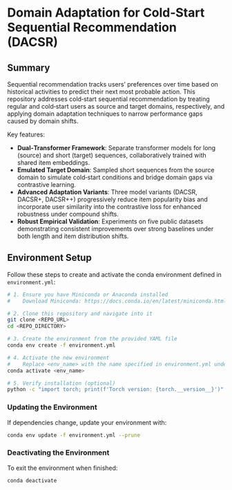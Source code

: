 # Domain Adaptation for Cold‑Start Sequential Recommendation (DACSR)

## Summary

Sequential recommendation tracks users’ preferences over time based on historical activities to predict their next most probable action. This repository addresses cold‑start sequential recommendation by treating regular and cold‑start users as source and target domains, respectively, and applying domain adaptation techniques to narrow performance gaps caused by domain shifts.

Key features:
- **Dual‑Transformer Framework**: Separate transformer models for long (source) and short (target) sequences, collaboratively trained with shared item embeddings.
- **Emulated Target Domain**: Sampled short sequences from the source domain to simulate cold‑start conditions and bridge domain gaps via contrastive learning.
- **Advanced Adaptation Variants**: Three model variants (DACSR, DACSR+, DACSR++) progressively reduce item popularity bias and incorporate user similarity into the contrastive loss for enhanced robustness under compound shifts.
- **Robust Empirical Validation**: Experiments on five public datasets demonstrating consistent improvements over strong baselines under both length and item distribution shifts.

## Environment Setup

Follow these steps to create and activate the conda environment defined in `environment.yml`:

```bash
# 1. Ensure you have Miniconda or Anaconda installed
#    Download Miniconda: https://docs.conda.io/en/latest/miniconda.html

# 2. Clone this repository and navigate into it
git clone <REPO_URL>
cd <REPO_DIRECTORY>

# 3. Create the environment from the provided YAML file
conda env create -f environment.yml

# 4. Activate the new environment
#    Replace <env_name> with the name specified in environment.yml under 'name:'
conda activate <env_name>

# 5. Verify installation (optional)
python -c "import torch; print(f'Torch version: {torch.__version__}')"
```

### Updating the Environment

If dependencies change, update your environment with:

```bash
conda env update -f environment.yml --prune
```

### Deactivating the Environment

To exit the environment when finished:

```bash
conda deactivate
```
